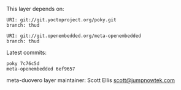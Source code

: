This layer depends on:

    URI: git://git.yoctoproject.org/poky.git
    branch: thud

    URI: git://git.openembedded.org/meta-openembedded
    branch: thud

Latest commits:

    poky 7c76c5d
    meta-openembedded 6ef9657

meta-duovero layer maintainer: Scott Ellis <scott@jumpnowtek.com>
